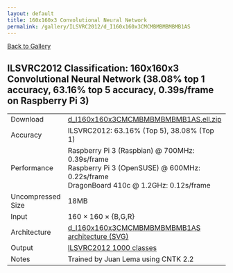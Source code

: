 ```yaml
---
layout: default
title: 160x160x3 Convolutional Neural Network
permalink: /gallery/ILSVRC2012/d_I160x160x3CMCMBMBMBMBMB1AS
---
```


[Back to Gallery](/ELL/gallery)

## ILSVRC2012 Classification: 160x160x3 Convolutional Neural Network (38.08% top 1 accuracy, 63.16% top 5 accuracy, 0.39s/frame on Raspberry Pi 3)

<table class="table table-striped table-bordered">
    <tr>
        <td> Download </td>
        <td colspan="3"> <a href="https://github.com/Microsoft/ELL-models/raw/master/models/ILSVRC2012/d_I160x160x3CMCMBMBMBMBMB1AS/d_I160x160x3CMCMBMBMBMBMB1AS.ell.zip">d_I160x160x3CMCMBMBMBMBMB1AS.ell.zip</a></td>
    </tr>
    <tr>
        <td> Accuracy </td>
        <td colspan="3"> ILSVRC2012: 63.16% (Top 5), 38.08% (Top 1) </td>
    </tr>
    <tr>
        <td> Performance </td>
        <td colspan="3"> Raspberry Pi 3 (Raspbian) @ 700MHz: 0.39s/frame<br>Raspberry Pi 3 (OpenSUSE) @ 600MHz: 0.22s/frame<br>DragonBoard 410c @ 1.2GHz: 0.12s/frame </td>
    </tr>
    <tr>
        <td> Uncompressed Size </td>
        <td colspan="3"> 18MB </td>
    </tr>
    <tr>
        <td> Input </td>
        <td colspan="3"> 160 &times; 160 &times; {B,G,R} </td>
    </tr>
    <tr>
        <td> Architecture </td>
        <td>
            <a href="https://github.com/Microsoft/ELL-models/raw/master/models/ILSVRC2012/d_I160x160x3CMCMBMBMBMBMB1AS/d_I160x160x3CMCMBMBMBMBMB1AS.cntk.svg?sanitize=true" target="_blank">d_I160x160x3CMCMBMBMBMBMB1AS architecture (SVG)</a>
        </td>
    </tr>
    <tr>
        <td> Output </td>
        <td colspan="3"> <a href="https://github.com/Microsoft/ELL-models/raw/master/models/ILSVRC2012/categories.txt">ILSVRC2012 1000 classes</a> </td>
    </tr>
    <tr>
        <td> Notes </td>
        <td colspan="3"> Trained by Juan Lema using CNTK 2.2 </td>
    </tr>
</table>

